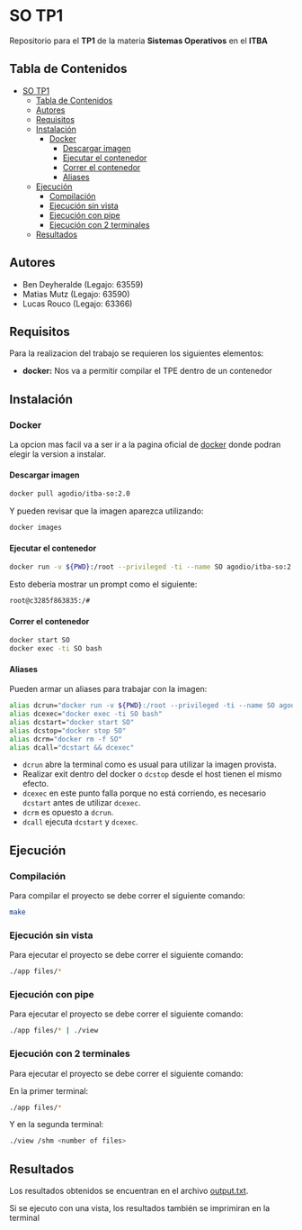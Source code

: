 # SO TP1

Repositorio para el **TP1** de la materia **Sistemas Operativos** en el **ITBA**

## Tabla de Contenidos

- [SO TP1](#so-tp1)
  - [Tabla de Contenidos](#tabla-de-contenidos)
  - [Autores](#autores)
  - [Requisitos](#requisitos)
  - [Instalación](#instalación)
    - [Docker](#docker)
      - [Descargar imagen](#descargar-imagen)
      - [Ejecutar el contenedor](#ejecutar-el-contenedor)
      - [Correr el contenedor](#correr-el-contenedor)
      - [Aliases](#aliases)
  - [Ejecución](#ejecución)
    - [Compilación](#compilación)
    - [Ejecución sin vista](#ejecución-sin-vista)
    - [Ejecución con pipe](#ejecución-con-pipe)
    - [Ejecución con 2 terminales](#ejecución-con-2-terminales)
  - [Resultados](#resultados)

## Autores

- Ben Deyheralde (Legajo: 63559)
- Matias Mutz (Legajo: 63590)
- Lucas Rouco (Legajo: 63366)

## Requisitos

Para la realizacion del trabajo se requieren los siguientes elementos:

- **docker:** Nos va a permitir compilar el TPE dentro de un contenedor

## Instalación

### Docker

La opcion mas facil va a ser ir a la pagina oficial de [docker](https://www.docker.com/products/docker-desktop/) donde podran elegir la version a instalar.

#### Descargar imagen

```bash
docker pull agodio/itba-so:2.0
```

Y pueden revisar que la imagen aparezca utilizando:

```bash
docker images
```

#### Ejecutar el contenedor

```bash
docker run -v ${PWD}:/root --privileged -ti --name SO agodio/itba-so:2.0
```

Esto debería mostrar un prompt como el siguiente:

```bash
root@c3285f863835:/#
```

#### Correr el contenedor

```bash
docker start SO
docker exec -ti SO bash
```

#### Aliases

Pueden armar un aliases para trabajar con la imagen:

```bash
alias dcrun="docker run -v ${PWD}:/root --privileged -ti --name SO agodio/itba-so:2.0"
alias dcexec="docker exec -ti SO bash"
alias dcstart="docker start SO"
alias dcstop="docker stop SO"
alias dcrm="docker rm -f SO"
alias dcall="dcstart && dcexec"
```

- `dcrun` abre la terminal como es usual para utilizar la imagen provista.
- Realizar exit dentro del docker o `dcstop` desde el host tienen el mismo efecto.
- `dcexec` en este punto falla porque no está corriendo, es necesario `dcstart` antes de utilizar `dcexec`.
- `dcrm` es opuesto a `dcrun`.
- `dcall` ejecuta `dcstart` y `dcexec`.

## Ejecución

### Compilación

Para compilar el proyecto se debe correr el siguiente comando:

```bash
make
```

### Ejecución sin vista

Para ejecutar el proyecto se debe correr el siguiente comando:

```bash
./app files/*
```

### Ejecución con pipe

Para ejecutar el proyecto se debe correr el siguiente comando:

```bash
./app files/* | ./view
```

### Ejecución con 2 terminales

Para ejecutar el proyecto se debe correr el siguiente comando:

En la primer terminal:

```bash
./app files/*
```

Y en la segunda terminal:

```bash
./view /shm <number of files>
```

## Resultados

Los resultados obtenidos se encuentran en el archivo [output.txt](output.txt).

Si se ejecuto con una vista, los resultados también se imprimiran en la terminal
